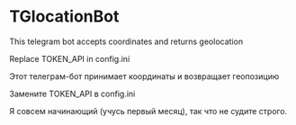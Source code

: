 # TGlocationBot
This telegram bot accepts coordinates and returns geolocation

Replace TOKEN_API in config.ini

Этот телеграм-бот принимает координаты и возвращает геопозицию

Замените TOKEN_API в config.ini

Я совсем начинающий (учусь первый месяц), так что не судите строго.
